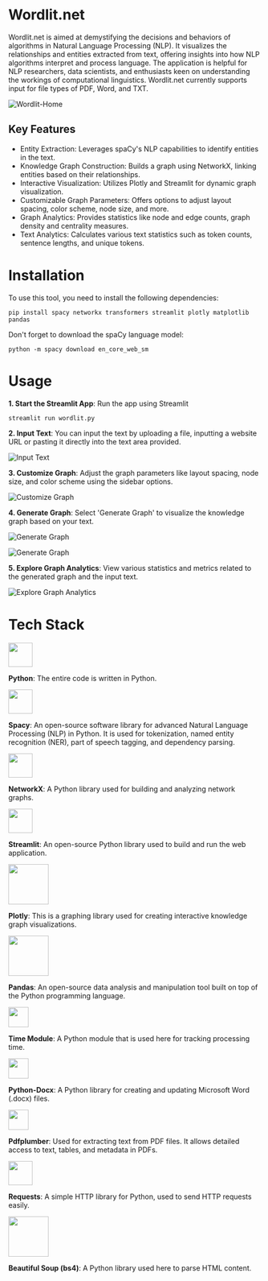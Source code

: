 # Wordlit.net

Wordlit.net is aimed at demystifying the decisions and behaviors of algorithms in Natural Language Processing (NLP). It visualizes the relationships and entities extracted from text, offering insights into how NLP algorithms interpret and process language. The application is helpful for NLP researchers, data scientists, and enthusiasts keen on understanding the workings of computational linguistics. Wordlit.net currently supports input for file types of PDF, Word, and TXT.

![Wordlit-Home](https://github.com/sahirmaharaj/wordlit/assets/157965615/85dfdd74-e59d-4047-a1e3-3aa61714aaee)

## Key Features

- Entity Extraction: Leverages spaCy's NLP capabilities to identify entities in the text.
- Knowledge Graph Construction: Builds a graph using NetworkX, linking entities based on their relationships.
- Interactive Visualization: Utilizes Plotly and Streamlit for dynamic graph visualization.
- Customizable Graph Parameters: Offers options to adjust layout spacing, color scheme, node size, and more.
- Graph Analytics: Provides statistics like node and edge counts, graph density and centrality measures.
- Text Analytics: Calculates various text statistics such as token counts, sentence lengths, and unique tokens.

# Installation

To use this tool, you need to install the following dependencies:

`pip install spacy networkx transformers streamlit plotly matplotlib pandas`

Don't forget to download the spaCy language model:

`python -m spacy download en_core_web_sm`

# Usage

**1. Start the Streamlit App**: Run the app using Streamlit

`streamlit run wordlit.py`

**2. Input Text**: You can input the text by uploading a file, inputting a website URL or pasting it directly into the text area provided.

![Input Text](https://sahirmaharaj.com/wordlit/Wordlit-Text-Input.png)

**3. Customize Graph**: Adjust the graph parameters like layout spacing, node size, and color scheme using the sidebar options.

![Customize Graph](https://sahirmaharaj.com/wordlit/Wordlit-Customize.png)

**4. Generate Graph**: Select 'Generate Graph' to visualize the knowledge graph based on your text.

![Generate Graph](https://sahirmaharaj.com/wordlit/Wordlit-Generate.png)

![Generate Graph](https://sahirmaharaj.com/wordlit/Wordlit-Generate_FullScreen.png)

**5. Explore Graph Analytics**: View various statistics and metrics related to the generated graph and the input text.

![Explore Graph Analytics](https://sahirmaharaj.com/wordlit/Wordlit-Analytics.png)

# Tech Stack

<img src="https://upload.wikimedia.org/wikipedia/commons/thumb/c/c3/Python-logo-notext.svg/800px-Python-logo-notext.svg.png" width="48">

**Python**: The entire code is written in Python.

<img src="https://upload.wikimedia.org/wikipedia/commons/thumb/8/88/SpaCy_logo.svg/1280px-SpaCy_logo.svg.png" width="48">

**Spacy**: An open-source software library for advanced Natural Language Processing (NLP) in Python. It is used for tokenization, named entity recognition (NER), part of speech tagging, and dependency parsing.

<img src="https://avatars.githubusercontent.com/u/388785?s=280&v=4" width="48">

**NetworkX**: A Python library used for building and analyzing network graphs.

<img src="https://pbs.twimg.com/profile_images/1366779897423810562/kn7ucNPv_400x400.png" width="48">

**Streamlit**: An open-source Python library used to build and run the web application.

<img src="https://upload.wikimedia.org/wikipedia/commons/8/8a/Plotly-logo.png" width="80">

**Plotly**: This is a graphing library used for creating interactive knowledge graph visualizations.

<img src="https://upload.wikimedia.org/wikipedia/commons/thumb/e/ed/Pandas_logo.svg/1280px-Pandas_logo.svg.png" width="80">

**Pandas**: An open-source data analysis and manipulation tool built on top of the Python programming language.

<img src="https://i.pinimg.com/originals/4c/15/a9/4c15a9b76fb269e21b445715a80a78ab.png" width="40">

**Time Module**: A Python module that is used here for tracking processing time.

<img src="https://cdn-icons-png.flaticon.com/512/28/28863.png" width="40">

**Python-Docx**: A Python library for creating and updating Microsoft Word (.docx) files.

<img src="https://upload.wikimedia.org/wikipedia/commons/thumb/8/87/PDF_file_icon.svg/391px-PDF_file_icon.svg.png" width="40">

**Pdfplumber**: Used for extracting text from PDF files. It allows detailed access to text, tables, and metadata in PDFs.

<img src="https://upload.wikimedia.org/wikipedia/commons/2/2c/Requests-logo.png" width="48">

**Requests**: A simple HTTP library for Python, used to send HTTP requests easily.

<img src="https://cdn.analyticsvidhya.com/wp-content/uploads/2021/08/54889soup.png" width="80">

**Beautiful Soup (bs4)**: A Python library used here to parse HTML content.
